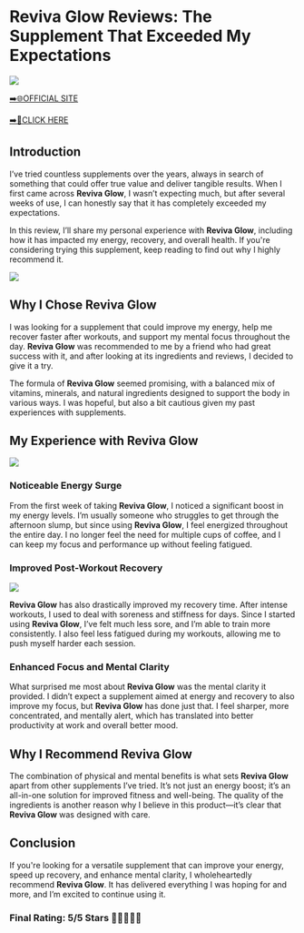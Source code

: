 # **Reviva Glow Reviews**: The Supplement That Exceeded My Expectations

[![](https://static.vecteezy.com/system/resources/thumbnails/019/896/014/small/buy-now-gradient-button-with-cart-symbol-buy-now-illustration-png.png)](https://edetoop.top/lander/sugarpreland-1/revivaglow.html) 

[➡️🌐OFFICIAL SITE](https://edetoop.top/lander/sugarpreland-1/revivaglow.html) 

[➡️🔗CLICK HERE](https://edetoop.top/lander/sugarpreland-1/revivaglow.html) 


## Introduction

I’ve tried countless supplements over the years, always in search of something that could offer true value and deliver tangible results. When I first came across **Reviva Glow**, I wasn’t expecting much, but after several weeks of use, I can honestly say that it has completely exceeded my expectations.

In this review, I’ll share my personal experience with **Reviva Glow**, including how it has impacted my energy, recovery, and overall health. If you're considering trying this supplement, keep reading to find out why I highly recommend it.

[![](https://wallpapers.com/images/hd/red-order-now-button-udg4jcj4arvn8b0n-2.png)](https://edetoop.top/lander/sugarpreland-1/revivaglow.html)  

## Why I Chose **Reviva Glow**

I was looking for a supplement that could improve my energy, help me recover faster after workouts, and support my mental focus throughout the day. **Reviva Glow** was recommended to me by a friend who had great success with it, and after looking at its ingredients and reviews, I decided to give it a try.

The formula of **Reviva Glow** seemed promising, with a balanced mix of vitamins, minerals, and natural ingredients designed to support the body in various ways. I was hopeful, but also a bit cautious given my past experiences with supplements.

## My Experience with **Reviva Glow**

[![](https://static.vecteezy.com/system/resources/thumbnails/019/896/014/small/buy-now-gradient-button-with-cart-symbol-buy-now-illustration-png.png)](https://edetoop.top/lander/sugarpreland-1/revivaglow.html)

### Noticeable Energy Surge

From the first week of taking **Reviva Glow**, I noticed a significant boost in my energy levels. I’m usually someone who struggles to get through the afternoon slump, but since using **Reviva Glow**, I feel energized throughout the entire day. I no longer feel the need for multiple cups of coffee, and I can keep my focus and performance up without feeling fatigued.

### Improved Post-Workout Recovery

[![](https://wallpapers.com/images/hd/red-order-now-button-udg4jcj4arvn8b0n-2.png)](https://edetoop.top/lander/sugarpreland-1/revivaglow.html)  

**Reviva Glow** has also drastically improved my recovery time. After intense workouts, I used to deal with soreness and stiffness for days. Since I started using **Reviva Glow**, I’ve felt much less sore, and I’m able to train more consistently. I also feel less fatigued during my workouts, allowing me to push myself harder each session.

### Enhanced Focus and Mental Clarity

What surprised me most about **Reviva Glow** was the mental clarity it provided. I didn’t expect a supplement aimed at energy and recovery to also improve my focus, but **Reviva Glow** has done just that. I feel sharper, more concentrated, and mentally alert, which has translated into better productivity at work and overall better mood.

## Why I Recommend **Reviva Glow**

The combination of physical and mental benefits is what sets **Reviva Glow** apart from other supplements I’ve tried. It’s not just an energy boost; it’s an all-in-one solution for improved fitness and well-being. The quality of the ingredients is another reason why I believe in this product—it’s clear that **Reviva Glow** was designed with care.

## Conclusion

If you're looking for a versatile supplement that can improve your energy, speed up recovery, and enhance mental clarity, I wholeheartedly recommend **Reviva Glow**. It has delivered everything I was hoping for and more, and I’m excited to continue using it.

### Final Rating: 5/5 Stars 🌟🌟🌟🌟🌟

